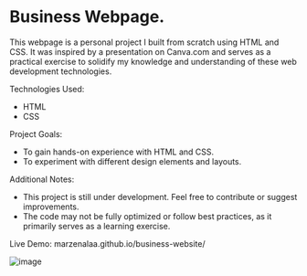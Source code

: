 # Business Webpage.

This webpage is a personal project I built from scratch using HTML and CSS. It was inspired by a presentation on Canva.com and serves as a practical exercise to solidify my knowledge and understanding of these web development technologies.

Technologies Used:
 - HTML
 - CSS

Project Goals:
 - To gain hands-on experience with HTML and CSS.
 - To experiment with different design elements and layouts.

Additional Notes:
 - This project is still under development. Feel free to contribute or suggest improvements.
 - The code may not be fully optimized or follow best practices, as it primarily serves as a learning exercise.

Live Demo: marzenalaa.github.io/business-website/

![image](https://github.com/marzenalaa/business-website/assets/16385263/62c87c8a-72fe-4b71-b93c-c1033886014b)

